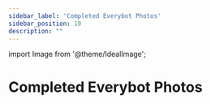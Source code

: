 ```yaml
---
sidebar_label: 'Completed Everybot Photos'
sidebar_position: 10
description: ""
---
```


import Image from '@theme/IdealImage';


# Completed Everybot Photos

<p><br /> </p>

<div style={{ textAlign: 'center'}}><div style={{overflow: 'hidden', display: 'inline-block', margin: '0.00px 0.00px'}}><span style={{overflow: 'hidden', display: 'inline-block', margin: '0.00px 0.00px', border: '0.00px solid #000000', transform: 'rotate(0.00rad) translateZ(0px)',  width: '624.00px', height: '558.67px'}}><Image autoLoad={"true"} img={require("/static/media/photos/image_0.jpg")} style={{ width: '624.00px', height: '558.67px', marginLeft: '0.00px', marginTop: '0.00px', transform: 'rotate(0.00rad) translateZ(0px)', maxWidth: "none"}}></Image></span></div><div style={{overflow: 'hidden', display: 'inline-block', margin: '0.00px 0.00px'}}><span style={{overflow: 'hidden', display: 'inline-block', margin: '0.00px 0.00px', border: '0.00px solid #000000', transform: 'rotate(0.00rad) translateZ(0px)',  width: '624.00px', height: '394.67px'}}><Image autoLoad={"true"} img={require("/static/media/photos/image_1.jpg")} style={{ width: '624.00px', height: '394.67px', marginLeft: '0.00px', marginTop: '0.00px', transform: 'rotate(0.00rad) translateZ(0px)', maxWidth: "none"}}></Image></span></div><div style={{overflow: 'hidden', display: 'inline-block', margin: '0.00px 0.00px'}}><span style={{overflow: 'hidden', display: 'inline-block', margin: '0.00px 0.00px', border: '0.00px solid #000000', transform: 'rotate(0.00rad) translateZ(0px)',  width: '624.00px', height: '632.00px'}}><Image autoLoad={"true"} img={require("/static/media/photos/image_2.jpg")} style={{ width: '624.00px', height: '632.00px', marginLeft: '0.00px', marginTop: '0.00px', transform: 'rotate(0.00rad) translateZ(0px)', maxWidth: "none"}}></Image></span></div><div style={{overflow: 'hidden', display: 'inline-block', margin: '0.00px 0.00px'}}><span style={{overflow: 'hidden', display: 'inline-block', margin: '0.00px 0.00px', border: '0.00px solid #000000', transform: 'rotate(0.00rad) translateZ(0px)',  width: '624.00px', height: '864.00px'}}><Image autoLoad={"true"} img={require("/static/media/photos/image_3.jpg")} style={{ width: '624.00px', height: '864.00px', marginLeft: '0.00px', marginTop: '0.00px', transform: 'rotate(0.00rad) translateZ(0px)', maxWidth: "none"}}></Image></span></div><div style={{overflow: 'hidden', display: 'inline-block', margin: '0.00px 0.00px'}}><span style={{overflow: 'hidden', display: 'inline-block', margin: '0.00px 0.00px', border: '0.00px solid #000000', transform: 'rotate(0.00rad) translateZ(0px)',  width: '624.00px', height: '365.33px'}}><Image autoLoad={"true"} img={require("/static/media/photos/image_4.jpg")} style={{ width: '624.00px', height: '365.33px', marginLeft: '0.00px', marginTop: '0.00px', transform: 'rotate(0.00rad) translateZ(0px)', maxWidth: "none"}}></Image></span></div><div style={{overflow: 'hidden', display: 'inline-block', margin: '0.00px 0.00px'}}><span style={{overflow: 'hidden', display: 'inline-block', margin: '0.00px 0.00px', border: '0.00px solid #000000', transform: 'rotate(0.00rad) translateZ(0px)',  width: '624.00px', height: '1138.67px'}}><Image autoLoad={"true"} img={require("/static/media/photos/image_5.jpg")} style={{ width: '624.00px', height: '1138.67px', marginLeft: '0.00px', marginTop: '0.00px', transform: 'rotate(0.00rad) translateZ(0px)', maxWidth: "none"}}></Image></span></div><div style={{overflow: 'hidden', display: 'inline-block', margin: '0.00px 0.00px'}}><span style={{overflow: 'hidden', display: 'inline-block', margin: '0.00px 0.00px', border: '0.00px solid #000000', transform: 'rotate(0.00rad) translateZ(0px)',  width: '624.00px', height: '284.00px'}}><Image autoLoad={"true"} img={require("/static/media/photos/image_6.jpg")} style={{ width: '624.00px', height: '284.00px', marginLeft: '0.00px', marginTop: '0.00px', transform: 'rotate(0.00rad) translateZ(0px)', maxWidth: "none"}}></Image></span></div><div style={{overflow: 'hidden', display: 'inline-block', margin: '0.00px 0.00px'}}><span style={{overflow: 'hidden', display: 'inline-block', margin: '0.00px 0.00px', border: '0.00px solid #000000', transform: 'rotate(0.00rad) translateZ(0px)',  width: '624.00px', height: '1258.67px'}}><Image autoLoad={"true"} img={require("/static/media/photos/image_7.jpg")} style={{ width: '624.00px', height: '1258.67px', marginLeft: '0.00px', marginTop: '0.00px', transform: 'rotate(0.00rad) translateZ(0px)', maxWidth: "none"}}></Image></span></div><div style={{overflow: 'hidden', display: 'inline-block', margin: '0.00px 0.00px'}}><span style={{overflow: 'hidden', display: 'inline-block', margin: '0.00px 0.00px', border: '0.00px solid #000000', transform: 'rotate(0.00rad) translateZ(0px)',  width: '624.00px', height: '638.67px'}}><Image autoLoad={"true"} img={require("/static/media/photos/image_8.jpg")} style={{ width: '624.00px', height: '638.67px', marginLeft: '0.00px', marginTop: '0.00px', transform: 'rotate(0.00rad) translateZ(0px)', maxWidth: "none"}}></Image></span></div></div>